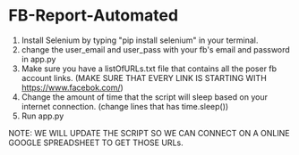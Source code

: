 # FB-Report-Automated

1. Install Selenium by typing "pip install selenium" in your terminal.
2. change the user_email and user_pass with your fb's email and password in app.py
3. Make sure you have a listOfURLs.txt file that contains all the poser fb account links. (MAKE SURE THAT EVERY LINK IS STARTING WITH https://www.facebok.com/<user>)
4. Change the amount of time that the script will sleep based on your internet connection. (change lines that has time.sleep(<number>))
5. Run app.py


NOTE: WE WILL UPDATE THE SCRIPT SO WE CAN CONNECT ON A ONLINE GOOGLE SPREADSHEET TO GET THOSE URLs.
